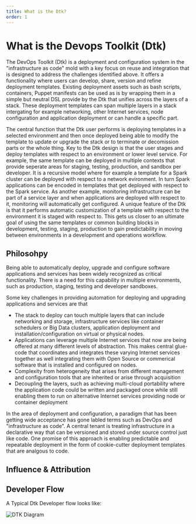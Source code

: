 ```yaml
---
title: What is the Dtk?
order: 1
---
```


# What is the Devops Toolkit (Dtk)

The DevOps Toolkit (Dtk) is a deployment and configuration system in the "infrastructure as code" mold with a key focus on reuse and integration that is designed to address the challenges identified above. It offers a functionality where users can develop, share, version and refine deployment templates. Existing deployment assets such as bash scripts, containers, Puppet manifests can be used as is by wrapping them in a simple but neutral DSL provide by the Dtk that unifies across the layers of a stack. These deployment templates can span multiple layers in a stack intergating for example networking, other Internet services, node configuration and application deployment or can handle a specific part. 

The central function that the Dtk user performs is deploying templates in a selected environment and then once deployed being able to modify the template to update or upgrade the stack or to terminate or decomission parts or the whole thing.
Key to the Dtk design is that the user stages and deploy templates with respect to an environment or lower level service. For example, the same template can be deployed in multiple contexts that provide seperate areas for staging, testing, production, and sandbox per developer. It is a recursive model where for example a template for a Spark cluster can be deployed with respect to a network evironment. In turn Spark applications can be encoded in templates that get deployed with respect to the Spark service. As another example, monitoring infrastructure can be part of a service layer and when applications are deployed with respect to it, monitoring will automatically get configured. A unique feature of the Dtk is that it performs automatic customization of a template with respect to the environment it is staged with respect to. This gets us closer to an ultimate goal of using the same templates or common building blocks in development, testing, staging, production to gain predictability in moving between environments in a development and operations workflow.


## Philosohpy

Being able to automatically deploy, upgrade and configure software applications and services has been widely recognized as critical functionality. There is a need for this capability in multiple environments, such as  production, staging, testing and developer sandboxes. 

Some key challenges in providing automation for deploying and upgrading applications and services are that

* The stack to deploy can touch multiple layers that can include networking and storage, infrastructure services like container schedulers or Big Data clusters, application deployment and installation/configuration on virtual or physical nodes. 
* Applications can leverage multiple Internet services that now are being offered at many different levels of abstraction. This makes central glue-code that coordinates and integrates these varying Internet services together as well integrating them with Open Source or commerical software that is installed and configured on nodes.
* Complexity from heterogeneity that arises from different management and configuration tools that are inherited or arise through acquisition
* Decoupling the layers, such as achieving multi-cloud portability where the application code could be written and packaged once while still enabling them to run on alternative Internet services providing node or container deployment

In the area of deployment and configuration, a paradigm that has been getting wide acceptance has gone labled terms such as DevOps and "infrastructure as code". A central tenant is treating infrastructure in a declarative way that can be versioned and stored under source control just like code. One promise of this approach is enabling predictable and repeatable deployment in the form of cookie-cutter deployment templates that are analgous to code.

## Influence & Attribution


## Developer Flow

A Typical Dtk Developer flow looks like:

![DTK Diagram]({{site.assetsBaseDir}}/img/diagrams/dtk_diagram_1.png "Developer Workflow diagram")

